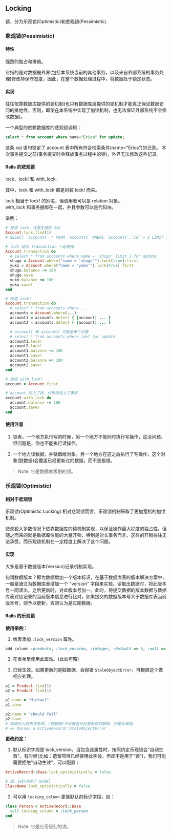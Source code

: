 ## Locking

锁，分为乐观锁(Optimistic)和悲观锁(Pessimistic).

### 悲观锁(Pessimistic)

#### 特性

强烈的独占和排他。

它指的是对数据被外界(包括本系统当前的其他事务，以及来自外部系统的事务处理)修改持保守态度，因此，在整个数据处理过程中，将数据处于锁定状态。

#### 实现

往往依靠数据库提供的锁机制(也只有数据库层提供的锁机制才能真正保证数据访问的排他性，否则，即使在本系统中实现了加锁机制，也无法保证外部系统不会修改数据)。

一个典型的依赖数据库的悲观锁调用：

```sql
select * from account where name="Erica" for update;
```

这条 sql 语句锁定了 account 表中所有符合检索条件(name="Erica")的记录。 本次事务提交之前(事务提交时会释放事务过程中的锁)，外界无法修改这些记录。

#### Rails 的悲观锁

lock、lock! 和 with_lock.

其中，lock 和 with_lock 都是封装 lock! 而来。

lock 相当于 lock! 的别名，但调用者可以是 relation 对象。  
with_lock 和事务捆绑在一起，并且参数可以是代码块。

举例：

```ruby
# 使用 lock，注意生成的 SQL
Account.lock.find(1)
# SELECT `accounts`.* FROM `accounts` WHERE `accounts`.`id` = 1 LIMIT 1 FOR UPDATE

# lock 结合 transaction 一起使用
Account.transaction do
  # select * from accounts where name = 'shugo' limit 1 for update
  shugo = Account.where("name = 'shugo'").lock(true).first
  yuko = Account.where("name = 'yuko'").lock(true).first
  shugo.balance -= 100
  shugo.save!
  yuko.balance += 100
  yuko.save!
end

# 使用 lock!
Account.transaction do
  # select * from accounts where ...
  accounts = Account.where(...)
  account1 = accounts.detect { |account| ... }
  account2 = accounts.detect { |account| ... }

  # account1 和 account2 只能是单个对象
  # select * from accounts where id=? for update
  account1.lock!
  account2.lock!
  account1.balance -= 100
  account1.save!
  account2.balance += 100
  account2.save!
end

# 使用 with_lock!
account = Account.first

# account 加上了锁，代码块加上了事务
account.with_lock do
  account.balance -= 100
  account.save!
end
```

#### 使用注意

1) 锁表，一个地方执行写的时候，另一个地方不能同时执行写操作，这没问题。但问题是，你也不能执行读操作。

2) 一个地方读数据，并赋值给对象。另一个地方在这之后执行了写操作，这个对象(脏数据)会覆盖已经更新过的数据，而不是报错。

> Note: 它是数据库级别的锁。

### 乐观锁(Optimistic)

#### 相对于悲观锁

乐观锁(Optimistic Locking) 相对悲观锁而言，乐观锁机制采取了更加宽松的加锁机制。

悲观锁大多数情况下依靠数据库的锁机制实现，以保证操作最大程度的独占性。但随之而来的就是数据库性能的大量开销，特别是对长事务而言，这样的开销往往无法承受。而乐观锁机制在一定程度上解决了这个问题。

#### 实现

大多是基于数据版本(Version)记录机制实现。

何谓数据版本？即为数据增加一个版本标识，在基于数据库表的版本解决方案中，一般是通过为数据库表增加一个 "version" 字段来实现。读取出数据时，将此版本号一同读出，之后更新时，对此版本号加一。此时，将提交数据的版本数据与数据库表对应记录的当前版本信息进行比对，如果提交的数据版本号大于数据库表当前版本号，则予以更新，否则认为是过期数据。

#### Rails 的乐观锁

**使用举例：**

1) 给表添加 `:lock_version` 属性。

```ruby
add_column :products, :lock_version, :integer, :default => 0, :null => false
```

2) 在表单里使用此属性。(此处可略)

3) 已经生效。如果更新的是脏数据，会报错 `StaleObjectError`，可根据这个做相应处理。

```ruby
p1 = Product.find(1)
p2 = Product.find(1)

p1.name = "Michael"
p1.save

p2.name = "should fail"
p2.save
# 如果别人想再次更改，(脏数据)不会覆盖已经更新过的数据，而是会报错。
# => Raises a ActiveRecord::StaleObjectError
```

**更改约定：**

1) 默认标识字段是 lock_version，当包含此属性时，按照约定乐观锁会"自动生效"。有时候(比如：遗留项目已经使用此字段，但却不是用于"锁")，我们可能需要拒绝"自动生效"，可以配置：

```ruby
ActiveRecord::Base.lock_optimistically = false

# 或，只针对某个 model
ClassName.lock_optimistically = false
```

2) 可以用 `locking_column` 更换默认的标识字段，如：

```ruby
class Person < ActiveRecord::Base
  self.locking_column = :lock_person
end
```

> Note: 它是应用级别的锁。
